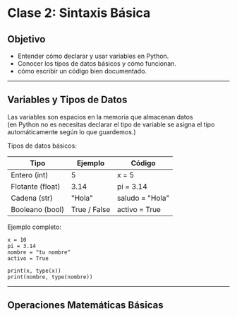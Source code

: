 # Clase 2: Sintaxis Básica

## Objetivo

- Entender cómo declarar y usar variables en Python.
- Conocer los tipos de datos básicos y cómo funcionan.
- cómo escribir un código bien documentado.

---

## Variables y Tipos de Datos

Las variables son espacios en la memoria que almacenan datos  
(en Python no es necesitas declarar el tipo de variable se asigna el tipo automáticamente según lo que guardemos.)  

Tipos de datos básicos:

| Tipo            | Ejemplo      | Código           |
| --------------  | ------------ | ---------------- |
| Entero (int)    | 5            | x = 5            |  (Números sin decimales)
| Flotante (float)| 3.14         | pi = 3.14        |
| Cadena (str)    | "Hola"       | saludo = "Hola"  |
| Booleano (bool) | True / False | activo = True    |

Ejemplo completo:

```
x = 10
pi = 3.14
nombre = "tu nombre"
activo = True

print(x, type(x))
print(nombre, type(nombre)) 
```

---

## Operaciones Matemáticas Básicas

